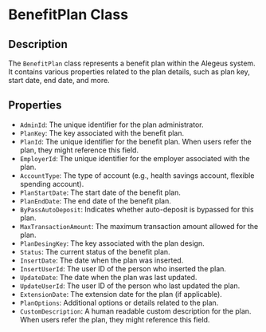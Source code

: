 # BenefitPlan Class

## Description
The `BenefitPlan` class represents a benefit plan within the Alegeus system. It contains various properties related to the plan details, such as plan key, start date, end date, and more.

## Properties
- `AdminId`: The unique identifier for the plan administrator.
- `PlanKey`: The key associated with the benefit plan.
- `PlanId`: The unique identifier for the benefit plan. When users refer the plan, they might reference this field.
- `EmployerId`: The unique identifier for the employer associated with the plan.
- `AccountType`: The type of account (e.g., health savings account, flexible spending account).
- `PlanStartDate`: The start date of the benefit plan.
- `PlanEndDate`: The end date of the benefit plan.
- `ByPassAutoDeposit`: Indicates whether auto-deposit is bypassed for this plan.
- `MaxTransactionAmount`: The maximum transaction amount allowed for the plan.
- `PlanDesingKey`: The key associated with the plan design.
- `Status`: The current status of the benefit plan.
- `InsertDate`: The date when the plan was inserted.
- `InsertUserId`: The user ID of the person who inserted the plan.
- `UpdateDate`: The date when the plan was last updated.
- `UpdateUserId`: The user ID of the person who last updated the plan.
- `ExtensionDate`: The extension date for the plan (if applicable).
- `PlanOptions`: Additional options or details related to the plan.
- `CustomDescription`: A human readable custom description for the plan. When users refer the plan, they might reference this field.

